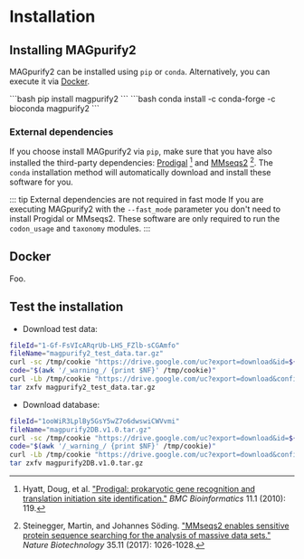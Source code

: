 # Installation

## Installing MAGpurify2

MAGpurify2 can be installed using `pip` or `conda`. Alternatively, you can execute it via [Docker](#docker).

<code-group>
<code-block title="pip" active>
```bash
pip install magpurify2
```
</code-block>

<code-block title="conda">
```bash
conda install -c conda-forge -c bioconda magpurify2
```
</code-block>
</code-group>

### External dependencies

If you choose install MAGpurify2 via `pip`, make sure that you have also installed the third-party dependencies: [Prodigal](https://github.com/hyattpd/Prodigal) [^1] and [MMseqs2](https://github.com/soedinglab/MMseqs2) [^2]. The `conda` installation method will automatically download and install these software for you.

::: tip External dependencies are not required in fast mode
If you are executing MAGpurify2 with the `--fast_mode` parameter you don't need to install Progidal or MMseqs2. These software are only required to run the `codon_usage` and `taxonomy` modules.
:::

## Docker

Foo.

## Test the installation

- Download test data:

```bash
fileId="1-Gf-FsVIcARqrUb-LHS_FZlb-sCGAmfo"
fileName="magpurify2_test_data.tar.gz"
curl -sc /tmp/cookie "https://drive.google.com/uc?export=download&id=${fileId}" > /dev/null
code="$(awk '/_warning_/ {print $NF}' /tmp/cookie)"
curl -Lb /tmp/cookie "https://drive.google.com/uc?export=download&confirm=${code}&id=${fileId}" -o ${fileName}
tar zxfv magpurify2_test_data.tar.gz
```

- Download database:

```bash
fileId="1ooWiR3LplBy5GsY5wZ7o6dwswiCWVvmi"
fileName="magpurify2DB.v1.0.tar.gz"
curl -sc /tmp/cookie "https://drive.google.com/uc?export=download&id=${fileId}" > /dev/null
code="$(awk '/_warning_/ {print $NF}' /tmp/cookie)"
curl -Lb /tmp/cookie "https://drive.google.com/uc?export=download&confirm=${code}&id=${fileId}" -o ${fileName}
tar zxfv magpurify2DB.v1.0.tar.gz
```

[^1]: Hyatt, Doug, et al. ["Prodigal: prokaryotic gene recognition and translation initiation site identification."](https://pubmed.ncbi.nlm.nih.gov/20211023/) *BMC Bioinformatics* 11.1 (2010): 119.

[^2]: Steinegger, Martin, and Johannes Söding. ["MMseqs2 enables sensitive protein sequence searching for the analysis of massive data sets."](https://pubmed.ncbi.nlm.nih.gov/29035372/) *Nature Biotechnology* 35.11 (2017): 1026-1028.
